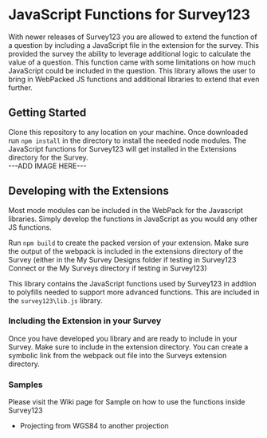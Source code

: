# JavaScript Functions for Survey123
With newer releases of Survey123 you are allowed to extend the function of a question by including a JavaScript file in the extension for the survey.  This provided the survey the ability to leverage additional logic to calculate the value of a question.  This function came with some limitations on how much JavaScript could be included in the question.  This library allows the user to bring in WebPacked JS functions and additional libraries to extend that even further.

## Getting Started
Clone this repository to any location on your machine.  Once downloaded run `npm install` in the directory to install the needed node modules.   The JavaScript functions for Survey123 will get installed in the Extensions directory for the Survey.  
---ADD IMAGE HERE---

## Developing with the Extensions
Most mode modules can be included in the WebPack for the Javascript libraries.  Simply develop the functions in JavaScript as you would any other JS functions.  

Run `npm build` to create the packed version of your extension.  Make sure the output of the webpack is included in the extensions directory of the Survey (either in the My Survey Designs folder if testing in Survey123 Connect or the My Surveys directory if testing in Survey123)

This library contains the JavaScript functions used by Survey123 in addtion to polyfills needed to support more advanced functions.  This are included in the `survey123\lib.js` library.

### Including the Extension in your Survey
Once you have developed you library and are ready to include in your Survey.  Make sure to include in the extension directory.  You can create a symbolic link from the webpack out file into the Surveys extension directory.  

### Samples
Please visit the Wiki page for Sample on how to use the functions inside Survey123
- Projecting from WGS84 to another projection
